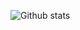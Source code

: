 ![Github stats](https://github-readme-stats.vercel.app/api?username=luispulido9&count_private=true&show_icons=true&theme=radical)
